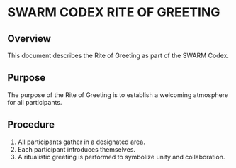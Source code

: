 # SWARM CODEX RITE OF GREETING

## Overview
This document describes the Rite of Greeting as part of the SWARM Codex.

## Purpose
The purpose of the Rite of Greeting is to establish a welcoming atmosphere for all participants.

## Procedure
1. All participants gather in a designated area.
2. Each participant introduces themselves.
3. A ritualistic greeting is performed to symbolize unity and collaboration.